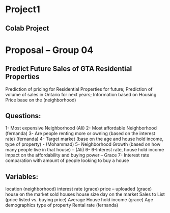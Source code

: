 # Project1
## Colab Project

# Proposal – Group 04 

## Predict Future Sales of GTA Residential Properties

Prediction of pricing for Residential Properties for future;
Prediction of volume of sales in Ontario for next years;
Information based on 
Housing Price base on the (neighborhood)

## Questions:

1-	Most expensive Neighborhood (Ali)
2-	Most affordable Neighborhood (fernanda)
3-	Are people renting more or owning (based on the interest rate) (fernanda)
4-	Target market (base on the age and house hold income, type of property) -  (Mohammad)
5-	Neighborhood Growth (based on how many people live in that house) – (Ali)
6-	6-Interest rate, house hold income impact on the affordability and buying power – Grace
7-	Interest rate comparation with amount of people looking to buy a house

## Variables:

location (neighborhood)
interest rate (grace)
price – uploaded  (grace)
house on the market
sold houses 
house size
day on the market 
Sales to List (price listed vs. buying price)
Average House hold income (grace)
Age demographics
type of property
Rental rate (fernanda)
